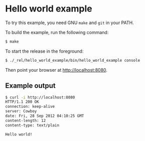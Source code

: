 Hello world example
===================

To try this example, you need GNU `make` and `git` in your PATH.

To build the example, run the following command:

``` bash
$ make
```

To start the release in the foreground:

``` bash
$ ./_rel/hello_world_example/bin/hello_world_example console
```

Then point your browser at [http://localhost:8080](http://localhost:8080).

Example output
--------------

``` bash
$ curl -i http://localhost:8080
HTTP/1.1 200 OK
connection: keep-alive
server: Cowboy
date: Fri, 28 Sep 2012 04:10:25 GMT
content-length: 12
content-type: text/plain

Hello world!
```
